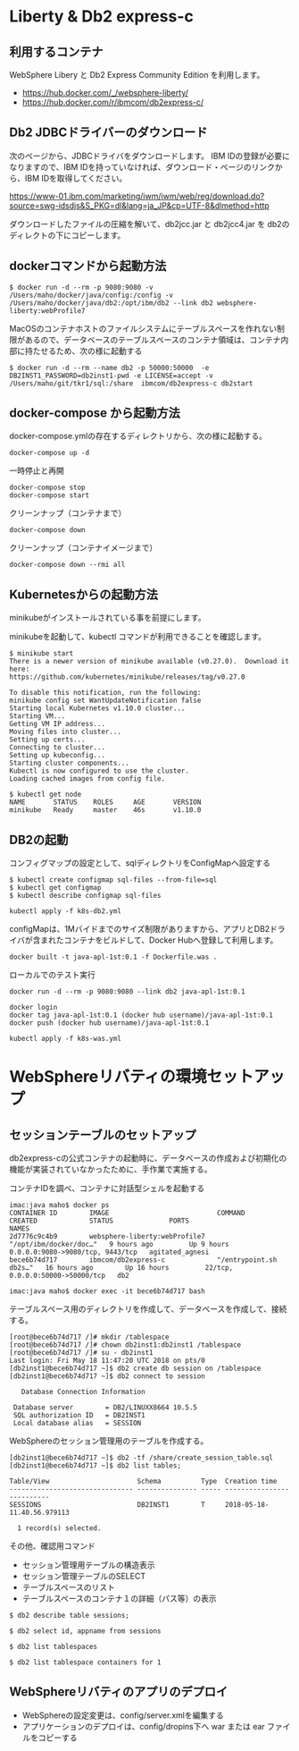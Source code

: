 # Liberty & Db2 express-c





## 利用するコンテナ

WebSphere Libery と Db2 Express Community Edition を利用します。

* https://hub.docker.com/_/websphere-liberty/
* https://hub.docker.com/r/ibmcom/db2express-c/



## Db2 JDBCドライバーのダウンロード


次のページから、JDBCドライバをダウンロードします。 IBM IDの登録が必要になりますので、IBM IDを持っていなければ、ダウンロード・ページのリンクから、IBM IDを取得してください。

https://www-01.ibm.com/marketing/iwm/iwm/web/reg/download.do?source=swg-idsdjs&S_PKG=dl&lang=ja_JP&cp=UTF-8&dlmethod=http

ダウンロードしたファイルの圧縮を解いて、db2jcc.jar と db2jcc4.jar を db2のディレクトの下にコピーします。



## dockerコマンドから起動方法

~~~
$ docker run -d --rm -p 9080:9080 -v /Users/maho/docker/java/config:/config -v /Users/maho/docker/java/db2:/opt/ibm/db2 --link db2 websphere-liberty:webProfile7
~~~


MacOSのコンテナホストのファイルシステムにテーブルスペースを作れない制限があるので、データベースのテーブルスペースのコンテナ領域は、コンテナ内部に持たせるため、次の様に起動する

~~~
$ docker run -d --rm --name db2 -p 50000:50000  -e DB2INST1_PASSWORD=db2inst1-pwd -e LICENSE=accept -v /Users/maho/git/tkr1/sql:/share  ibmcom/db2express-c db2start
~~~




## docker-compose から起動方法

docker-compose.ymlの存在するディレクトリから、次の様に起動する。

~~~
docker-compose up -d
~~~

一時停止と再開

~~~
docker-compose stop
docker-compose start
~~~

クリーンナップ（コンテナまで）

~~~
docker-compose down
~~~

クリーンナップ（コンテナイメージまで）

~~~
docker-compose down --rmi all
~~~



## Kubernetesからの起動方法

minikubeがインストールされている事を前提にします。

minikubeを起動して、kubectl コマンドが利用できることを確認します。

~~~
$ minikube start
There is a newer version of minikube available (v0.27.0).  Download it here:
https://github.com/kubernetes/minikube/releases/tag/v0.27.0

To disable this notification, run the following:
minikube config set WantUpdateNotification false
Starting local Kubernetes v1.10.0 cluster...
Starting VM...
Getting VM IP address...
Moving files into cluster...
Setting up certs...
Connecting to cluster...
Setting up kubeconfig...
Starting cluster components...
Kubectl is now configured to use the cluster.
Loading cached images from config file.

$ kubectl get node
NAME       STATUS    ROLES     AGE       VERSION
minikube   Ready     master    46s       v1.10.0
~~~

## DB2の起動

コンフィグマップの設定として、sqlディレクトリをConfigMapへ設定する

~~~
$ kubectl create configmap sql-files --from-file=sql
$ kubectl get configmap
$ kubectl describe configmap sql-files
~~~

~~~
kubectl apply -f k8s-db2.yml
~~~

configMapは、1Mバイドまでのサイズ制限がありますから、アプリとDB2ドライバが含まれたコンテナをビルドして、Docker Hubへ登録して利用します。

~~~
docker built -t java-apl-1st:0.1 -f Dockerfile.was .
~~~

ローカルでのテスト実行

~~~
docker run -d --rm -p 9080:9080 --link db2 java-apl-1st:0.1
~~~

~~~
docker login
docker tag java-apl-1st:0.1 (docker hub username)/java-apl-1st:0.1
docker push (docker hub username)/java-apl-1st:0.1
~~~



~~~
kubectl apply -f k8s-was.yml
~~~




# WebSphereリバティの環境セットアップ

## セッションテーブルのセットアップ

db2express-cの公式コンテナの起動時に、データベースの作成および初期化の機能が実装されていなかったために、手作業で実施する。


コンテナIDを調べ、コンテナに対話型シェルを起動する

~~~
imac:java maho$ docker ps
CONTAINER ID        IMAGE                           COMMAND                  CREATED             STATUS              PORTS                              NAMES
2d7776c9c4b9        websphere-liberty:webProfile7   "/opt/ibm/docker/doc…"   9 hours ago         Up 9 hours          0.0.0.0:9080->9080/tcp, 9443/tcp   agitated_agnesi
bece6b74d717        ibmcom/db2express-c             "/entrypoint.sh db2s…"   16 hours ago        Up 16 hours         22/tcp, 0.0.0.0:50000->50000/tcp   db2

imac:java maho$ docker exec -it bece6b74d717 bash
~~~

テーブルスペース用のディレクトリを作成して、データベースを作成して、接続する。

~~~
[root@bece6b74d717 /]# mkdir /tablespace
[root@bece6b74d717 /]# chown db2inst1:db2inst1 /tablespace
[root@bece6b74d717 /]# su - db2inst1
Last login: Fri May 18 11:47:20 UTC 2018 on pts/0
[db2inst1@bece6b74d717 ~]$ db2 create db session on /tablespace
[db2inst1@bece6b74d717 ~]$ db2 connect to session

   Database Connection Information

 Database server        = DB2/LINUXX8664 10.5.5
 SQL authorization ID   = DB2INST1
 Local database alias   = SESSION
~~~

WebSphereのセッション管理用のテーブルを作成する。

~~~
[db2inst1@bece6b74d717 ~]$ db2 -tf /share/create_session_table.sql
[db2inst1@bece6b74d717 ~]$ db2 list tables;

Table/View                      Schema          Type  Creation time             
------------------------------- --------------- ----- --------------------------
SESSIONS                        DB2INST1        T     2018-05-18-11.40.56.979113

  1 record(s) selected.
~~~


その他、確認用コマンド

* セッション管理用テーブルの構造表示
* セッション管理テーブルのSELECT
* テーブルスペースのリスト
* テーブルスペースのコンテナ１の詳細（パス等）の表示

~~~
$ db2 describe table sessions;

$ db2 select id, appname from sessions

$ db2 list tablespaces

$ db2 list tablespace containers for 1
~~~


## WebSphereリバティのアプリのデプロイ

* WebSphereの設定変更は、config/server.xmlを編集する
* アプリケーションのデプロイは、config/dropins下へ war または ear ファイルをコピーする



